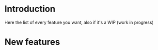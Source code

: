 # Introduction #

Here the list of every feature you want, also if it's a WIP (work in progress)


# New features #
